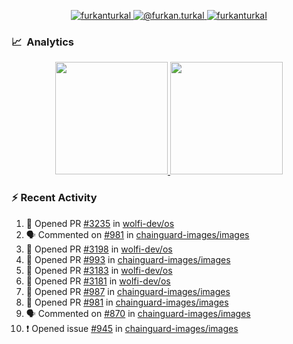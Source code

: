 <p align="center">
  <a href="https://linkedin.com/in/furkanturkal" target="blank">
    <img src="https://img.shields.io/badge/linkedin-%230077B5.svg?&style=for-the-badge&logo=linkedin&logoColor=white" alt="furkanturkal" />
  </a>
  <a href="https://medium.com/@furkan.turkal" target="blank">
    <img src="https://img.shields.io/badge/medium-%2312100E.svg?&style=for-the-badge&logo=medium&logoColor=white" alt="@furkan.turkal" />
  </a>
  <a href="https://twitter.com/furkanturkaI" target="blank">
    <img src="https://img.shields.io/badge/Twitter-1DA1F2?style=for-the-badge&logo=twitter&logoColor=white" alt="furkanturkaI" />
  </a>
</p>

### 📈 &nbsp;Analytics

<p align="center">
  <a href="https://coderstats.net/github/#Dentrax">
    <img height="180em" src="https://github-readme-stats-eight-theta.vercel.app/api?username=Dentrax&show_icons=true&theme=algolia&include_all_commits=true&count_private=true&line_height=26"/>
    <img height="180em" src="https://github-readme-stats-eight-theta.vercel.app/api/top-langs/?username=Dentrax&layout=compact&langs_count=8&theme=algolia&line_height=26"/>
  </a>
</p>

### :zap: Recent Activity

<!--START_SECTION:activity-->
1. 💪 Opened PR [#3235](https://github.com/wolfi-dev/os/pull/3235) in [wolfi-dev/os](https://github.com/wolfi-dev/os)
2. 🗣 Commented on [#981](https://github.com/chainguard-images/images/issues/981) in [chainguard-images/images](https://github.com/chainguard-images/images)
3. 💪 Opened PR [#3198](https://github.com/wolfi-dev/os/pull/3198) in [wolfi-dev/os](https://github.com/wolfi-dev/os)
4. 💪 Opened PR [#993](https://github.com/chainguard-images/images/pull/993) in [chainguard-images/images](https://github.com/chainguard-images/images)
5. 💪 Opened PR [#3183](https://github.com/wolfi-dev/os/pull/3183) in [wolfi-dev/os](https://github.com/wolfi-dev/os)
6. 💪 Opened PR [#3181](https://github.com/wolfi-dev/os/pull/3181) in [wolfi-dev/os](https://github.com/wolfi-dev/os)
7. 💪 Opened PR [#987](https://github.com/chainguard-images/images/pull/987) in [chainguard-images/images](https://github.com/chainguard-images/images)
8. 💪 Opened PR [#981](https://github.com/chainguard-images/images/pull/981) in [chainguard-images/images](https://github.com/chainguard-images/images)
9. 🗣 Commented on [#870](https://github.com/chainguard-images/images/issues/870) in [chainguard-images/images](https://github.com/chainguard-images/images)
10. ❗ Opened issue [#945](https://github.com/chainguard-images/images/issues/945) in [chainguard-images/images](https://github.com/chainguard-images/images)
<!--END_SECTION:activity-->
